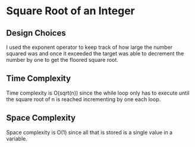 # Square Root of an Integer

## Design Choices

I used the exponent operator to keep track of how large the number squared was and once it exceeded the target was able to decrement the number by one to get the floored square root.

## Time Complexity

Time complexity is O(sqrt(n)) since the while loop only has to execute until the square root of n is reached incrementing by one each loop.

## Space Complexity

Space complexity is O(1) since all that is stored is a single value in a variable.
